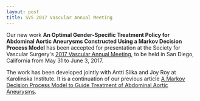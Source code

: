 ```yaml
---
layout: post
title: SVS 2017 Vascular Annual Meeting
---
```


Our new work **An Optimal Gender-Specific Treatment Policy for Abdominal Aortic Aneurysms
Constructed Using a Markov Decision Process Model** has been accepted for presentation at
the Society for Vascular Surgery's [2017 Vascular Annual
Meeting](https://vascular.org/meetings/2017-vascular-annual-meeting), to be held in San
Diego, California from May 31 to June 3, 2017.

The work has been developed jointly with Antti Siika and Joy Roy at Karolinska Institute.
It is a continuation of our previous article [A Markov Decision Process Model to Guide
Treatment of Abdominal Aortic Aneurysms](https://arxiv.org/abs/1611.02177).

